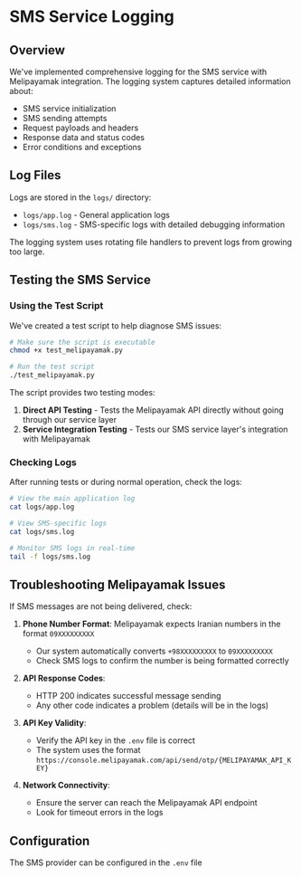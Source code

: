 # SMS Service Logging

## Overview

We've implemented comprehensive logging for the SMS service with Melipayamak integration. The logging system captures detailed information about:

- SMS service initialization
- SMS sending attempts
- Request payloads and headers
- Response data and status codes
- Error conditions and exceptions

## Log Files

Logs are stored in the `logs/` directory:

- `logs/app.log` - General application logs
- `logs/sms.log` - SMS-specific logs with detailed debugging information

The logging system uses rotating file handlers to prevent logs from growing too large.

## Testing the SMS Service

### Using the Test Script

We've created a test script to help diagnose SMS issues:

```bash
# Make sure the script is executable
chmod +x test_melipayamak.py

# Run the test script
./test_melipayamak.py
```

The script provides two testing modes:
1. **Direct API Testing** - Tests the Melipayamak API directly without going through our service layer
2. **Service Integration Testing** - Tests our SMS service layer's integration with Melipayamak

### Checking Logs

After running tests or during normal operation, check the logs:

```bash
# View the main application log
cat logs/app.log

# View SMS-specific logs
cat logs/sms.log

# Monitor SMS logs in real-time
tail -f logs/sms.log
```

## Troubleshooting Melipayamak Issues

If SMS messages are not being delivered, check:

1. **Phone Number Format**: Melipayamak expects Iranian numbers in the format `09XXXXXXXXX`
   - Our system automatically converts `+98XXXXXXXXX` to `09XXXXXXXXX`
   - Check SMS logs to confirm the number is being formatted correctly

2. **API Response Codes**: 
   - HTTP 200 indicates successful message sending
   - Any other code indicates a problem (details will be in the logs)

3. **API Key Validity**:
   - Verify the API key in the `.env` file is correct
   - The system uses the format `https://console.melipayamak.com/api/send/otp/{MELIPAYAMAK_API_KEY}`

4. **Network Connectivity**:
   - Ensure the server can reach the Melipayamak API endpoint
   - Look for timeout errors in the logs

## Configuration

The SMS provider can be configured in the `.env` file